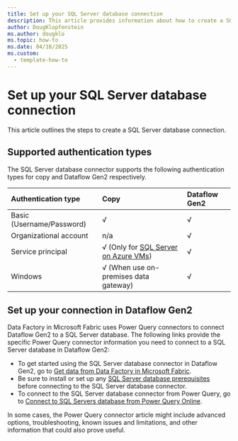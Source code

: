 ```yaml
---
title: Set up your SQL Server database connection
description: This article provides information about how to create a SQL Server database connection in Microsoft Fabric.
author: DougKlopfenstein
ms.author: dougklo
ms.topic: how-to
ms.date: 04/18/2025
ms.custom:
  - template-how-to
---
```


# Set up your SQL Server database connection

This article outlines the steps to create a SQL Server database connection.


## Supported authentication types

The SQL Server database connector supports the following authentication types for copy and Dataflow Gen2 respectively.  

|Authentication type |Copy |Dataflow Gen2 |
|:---|:---|:---|
|Basic (Username/Password)| √ | √ |
|Organizational account| n/a | √ |
|Service principal | √ (Only for [SQL Server on Azure VMs](/azure/azure-sql/virtual-machines))| √ |
|Windows| √ (When use on-premises data gateway) | √ |

## Set up your connection in Dataflow Gen2

Data Factory in Microsoft Fabric uses Power Query connectors to connect Dataflow Gen2 to a SQL Server database. The following links provide the specific Power Query connector information you need to connect to a SQL Server database in Dataflow Gen2:

- To get started using the SQL Server database connector in Dataflow Gen2, go to [Get data from Data Factory in Microsoft Fabric](/power-query/where-to-get-data#get-data-from-data-factory-in-microsoft-fabric-preview).
- Be sure to install or set up any [SQL Server database prerequisites](/power-query/connectors/sql-server#prerequisites) before connecting to the SQL Server database connector.
- To connect to the SQL Server database connector from Power Query, go to [Connect to SQL Servers database from Power Query Online](/power-query/connectors/sql-server#connect-to-sql-server-database-from-power-query-online).

In some cases, the Power Query connector article might include advanced options, troubleshooting, known issues and limitations, and other information that could also prove useful.
